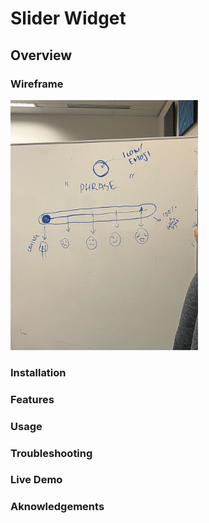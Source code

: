 # Slider Widget

## Overview


### Wireframe
<img src="images/IMG_6194.jpg" alt="wireframe" width="300"/>

### Installation


### Features


### Usage


### Troubleshooting


### Live Demo


### Aknowledgements
